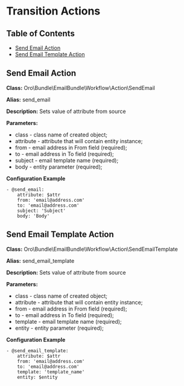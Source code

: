 Transition Actions
=======================

Table of Contents
-----------------
 - [Send Email Action](#send-email)
 - [Send Email Template Action](#send-email-template)


Send Email Action
-----------------

**Class:** Oro\Bundle\EmailBundle\Workflow\Action\SendEmail

**Alias:** send_email

**Description:** Sets value of attribute from source

**Parameters:**
  - class - class name of created object;
  - attribute - attribute that will contain entity instance;
  - from - email address in From field (required);
  - to - email address in To field (required);
  - subject - email template name (required);
  - body - entity parameter (required);

**Configuration Example**
```
- @send_email:
    attribute: $attr
    from: 'email@address.com'
    to: 'email@address.com'
    subject: 'Subject'
    body: 'Body'

```

Send Email Template Action
--------------------------

**Class:** Oro\Bundle\EmailBundle\Workflow\Action\SendEmailTemplate

**Alias:** send_email_template

**Description:** Sets value of attribute from source

**Parameters:**
  - class - class name of created object;
  - attribute - attribute that will contain entity instance;
  - from - email address in From field (required);
  - to - email address in To field (required);
  - template - email template name (required);
  - entity - entity parameter (required);

**Configuration Example**
```
- @send_email_template:
    attribute: $attr
    from: 'email@address.com'
    to: 'email@address.com'
    template: 'template_name'
    entity: $entity

```
